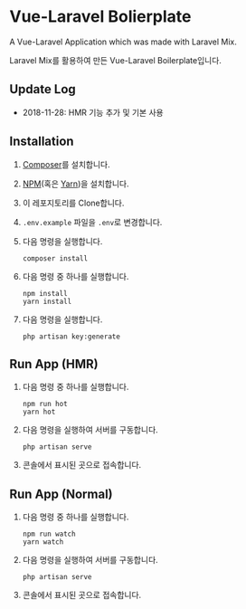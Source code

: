 # Vue-Laravel Bolierplate

A Vue-Laravel Application which was made with Laravel Mix.

Laravel Mix를 활용하여 만든 Vue-Laravel Boilerplate입니다.

## Update Log

- 2018-11-28: HMR 기능 추가 및 기본 사용

## Installation

1. [Composer](https://getcomposer.org/download/)를 설치합니다.

2. [NPM](https://docs.npmjs.com/downloading-and-installing-node-js-and-npm)(혹은 [Yarn](https://yarnpkg.com/en/docs/install#windows-stable))을 설치합니다.

3. 이 레포지토리를 Clone합니다.

4. `.env.example` 파일을 `.env`로 변경합니다.

5. 다음 명령을 실행합니다.

   ```batch
   composer install
   ```

6. 다음 명령 중 하나를 실행합니다.

   ```batch
   npm install
   yarn install
   ```

7. 다음 명령을 실행합니다.

   ```batch
   php artisan key:generate
   ```

## Run App (HMR)

1. 다음 명령 중 하나를 실행합니다.

   ```batch
   npm run hot
   yarn hot
   ```

2. 다음 명령을 실행하여 서버를 구동합니다.

   ```batch
   php artisan serve
   ```

3. 콘솔에서 표시된 곳으로 접속합니다.

## Run App (Normal)

1. 다음 명령 중 하나를 실행합니다.

   ```batch
   npm run watch
   yarn watch
   ```

2. 다음 명령을 실행하여 서버를 구동합니다.

   ```batch
   php artisan serve
   ```

3. 콘솔에서 표시된 곳으로 접속합니다.

